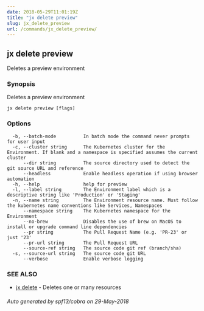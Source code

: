 ```yaml
---
date: 2018-05-29T11:01:19Z
title: "jx delete preview"
slug: jx_delete_preview
url: /commands/jx_delete_preview/
---
```

## jx delete preview

Deletes a preview environment

### Synopsis

Deletes a preview environment

```
jx delete preview [flags]
```

### Options

```
  -b, --batch-mode          In batch mode the command never prompts for user input
  -c, --cluster string      The Kubernetes cluster for the Environment. If blank and a namespace is specified assumes the current cluster
      --dir string          The source directory used to detect the git source URL and reference
      --headless            Enable headless operation if using browser automation
  -h, --help                help for preview
  -l, --label string        The Environment label which is a descriptive string like 'Production' or 'Staging'
  -n, --name string         The Environment resource name. Must follow the kubernetes name conventions like Services, Namespaces
      --namespace string    The Kubernetes namespace for the Environment
      --no-brew             Disables the use of brew on MacOS to install or upgrade command line dependencies
      --pr string           The Pull Request Name (e.g. 'PR-23' or just '23'
      --pr-url string       The Pull Request URL
      --source-ref string   The source code git ref (branch/sha)
  -s, --source-url string   The source code git URL
      --verbose             Enable verbose logging
```

### SEE ALSO

* [jx delete](/commands/jx_delete/)	 - Deletes one or many resources

###### Auto generated by spf13/cobra on 29-May-2018
